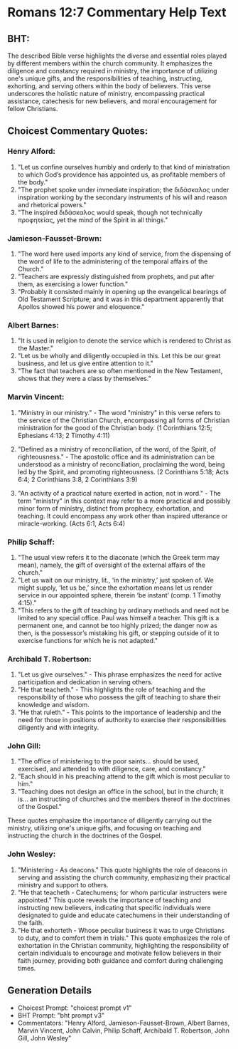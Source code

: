 # Romans 12:7 Commentary Help Text

## BHT:
The described Bible verse highlights the diverse and essential roles played by different members within the church community. It emphasizes the diligence and constancy required in ministry, the importance of utilizing one's unique gifts, and the responsibilities of teaching, instructing, exhorting, and serving others within the body of believers. This verse underscores the holistic nature of ministry, encompassing practical assistance, catechesis for new believers, and moral encouragement for fellow Christians.

## Choicest Commentary Quotes:
### Henry Alford:
1. "Let us confine ourselves humbly and orderly to that kind of ministration to which God’s providence has appointed us, as profitable members of the body."
2. "The prophet spoke under immediate inspiration; the διδάσκαλος under inspiration working by the secondary instruments of his will and reason and rhetorical powers."
3. "The inspired διδάσκαλος would speak, though not technically προφητείας, yet the mind of the Spirit in all things."

### Jamieson-Fausset-Brown:
1. "The word here used imports any kind of service, from the dispensing of the word of life to the administering of the temporal affairs of the Church."
2. "Teachers are expressly distinguished from prophets, and put after them, as exercising a lower function."
3. "Probably it consisted mainly in opening up the evangelical bearings of Old Testament Scripture; and it was in this department apparently that Apollos showed his power and eloquence."

### Albert Barnes:
1. "It is used in religion to denote the service which is rendered to Christ as the Master."
2. "Let us be wholly and diligently occupied in this. Let this be our great business, and let us give entire attention to it."
3. "The fact that teachers are so often mentioned in the New Testament, shows that they were a class by themselves."

### Marvin Vincent:
1. "Ministry in our ministry." - The word "ministry" in this verse refers to the service of the Christian Church, encompassing all forms of Christian ministration for the good of the Christian body. (1 Corinthians 12:5; Ephesians 4:13; 2 Timothy 4:11)

2. "Defined as a ministry of reconciliation, of the word, of the Spirit, of righteousness." - The apostolic office and its administration can be understood as a ministry of reconciliation, proclaiming the word, being led by the Spirit, and promoting righteousness. (2 Corinthians 5:18; Acts 6:4; 2 Corinthians 3:8, 2 Corinthians 3:9)

3. "An activity of a practical nature exerted in action, not in word." - The term "ministry" in this context may refer to a more practical and possibly minor form of ministry, distinct from prophecy, exhortation, and teaching. It could encompass any work other than inspired utterance or miracle-working. (Acts 6:1, Acts 6:4)

### Philip Schaff:
1. "The usual view refers it to the diaconate (which the Greek term may mean), namely, the gift of oversight of the external affairs of the church."
2. "Let us wait on our ministry, lit., ‘in the ministry,’ just spoken of. We might supply, ‘let us be,’ since the exhortation means let us render service in our appointed sphere, therein ‘be instant’ (comp. 1 Timothy 4:15)."
3. "This refers to the gift of teaching by ordinary methods and need not be limited to any special office. Paul was himself a teacher. This gift is a permanent one, and cannot be too highly prized; the danger now as then, is the possessor’s mistaking his gift, or stepping outside of it to exercise functions for which he is not adapted."

### Archibald T. Robertson:
1. "Let us give ourselves." - This phrase emphasizes the need for active participation and dedication in serving others.
2. "He that teacheth." - This highlights the role of teaching and the responsibility of those who possess the gift of teaching to share their knowledge and wisdom.
3. "He that ruleth." - This points to the importance of leadership and the need for those in positions of authority to exercise their responsibilities diligently and with integrity.

### John Gill:
1. "The office of ministering to the poor saints... should be used, exercised, and attended to with diligence, care, and constancy."
2. "Each should in his preaching attend to the gift which is most peculiar to him."
3. "Teaching does not design an office in the school, but in the church; it is... an instructing of churches and the members thereof in the doctrines of the Gospel."

These quotes emphasize the importance of diligently carrying out the ministry, utilizing one's unique gifts, and focusing on teaching and instructing the church in the doctrines of the Gospel.

### John Wesley:
1. "Ministering - As deacons." This quote highlights the role of deacons in serving and assisting the church community, emphasizing their practical ministry and support to others.
2. "He that teacheth - Catechumens; for whom particular instructers were appointed." This quote reveals the importance of teaching and instructing new believers, indicating that specific individuals were designated to guide and educate catechumens in their understanding of the faith.
3. "He that exhorteth - Whose peculiar business it was to urge Christians to duty, and to comfort them in trials." This quote emphasizes the role of exhortation in the Christian community, highlighting the responsibility of certain individuals to encourage and motivate fellow believers in their faith journey, providing both guidance and comfort during challenging times.


## Generation Details
- Choicest Prompt: "choicest prompt v1"
- BHT Prompt: "bht prompt v3"
- Commentators: "Henry Alford, Jamieson-Fausset-Brown, Albert Barnes, Marvin Vincent, John Calvin, Philip Schaff, Archibald T. Robertson, John Gill, John Wesley"
